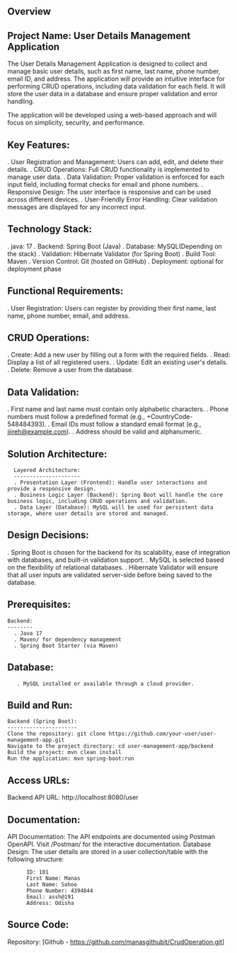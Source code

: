 Overview
--------
Project Name: User Details Management Application
-------------------------------------------------------
The User Details Management Application is designed to collect and manage basic user details, such as first name, last name, phone number, email ID, and address. 
The application will provide an intuitive interface for performing CRUD operations, including data validation for each field. 
It will store the user data in a database and ensure proper validation and error handling.

The application will be developed using a web-based approach and will focus on simplicity, security, and performance.

Key Features:
-------------
. User Registration and Management: Users can add, edit, and delete their details.
. CRUD Operations: Full CRUD functionality is implemented to manage user data.
. Data Validation: Proper validation is enforced for each input field, including format checks for email and phone numbers.
. Responsive Design: The user interface is responsive and can be used across different devices.
. User-Friendly Error Handling: Clear validation messages are displayed for any incorrect input.

Technology Stack:
-----------------
. java: 17
. Backend: Spring Boot (Java)
. Database: MySQL(Depending on the stack)
. Validation: Hibernate Validator (for Spring Boot)
. Build Tool: Maven
. Version Control: Git (hosted on GitHub)
. Deployment: optional for deployment phase

 Functional Requirements:
 -----------------------
 . User Registration: Users can register by providing their first name, last name, phone number, email, and address.

 CRUD Operations:
 ----------------
 . Create: Add a new user by filling out a form with the required fields.
 . Read: Display a list of all registered users.
 . Update: Edit an existing user's details.
 . Delete: Remove a user from the database.

 Data Validation:
 ----------------
 . First name and last name must contain only alphabetic characters.
 . Phone numbers must follow a predefined format (e.g., +CountryCode- 548484393).
 . Email IDs must follow a standard email format (e.g., jjireh@example.com).
 . Address should be valid and alphanumeric.

 Solution Architecture:
 ----------------------
      Layered Architecture:
      ---------------------
      . Presentation Layer (Frontend): Handle user interactions and provide a responsive design.
      . Business Logic Layer (Backend): Spring Boot will handle the core business logic, including CRUD operations and validation.
      . Data Layer (Database): MySQL will be used for persistent data storage, where user details are stored and managed.

Design Decisions:
-----------------
. Spring Boot is chosen for the backend for its scalability, ease of integration with databases, and built-in validation support.
. MySQL is selected based on the flexibility of relational databases.
. Hibernate Validator will ensure that all user inputs are validated server-side before being saved to the database.

Prerequisites:
--------------
    Backend:
    --------
      . Java 17
      . Maven/ for dependency management
      . Spring Boot Starter (via Maven)
   Database:
   ---------
       . MySQL installed or available through a cloud provider.

Build and Run:
--------------
    Backend (Spring Boot):
    ----------------------
    Clone the repository: git clone https://github.com/your-user/user-management-app.git
    Navigate to the project directory: cd user-management-app/backend
    Build the project: mvn clean install
    Run the application: mvn spring-boot:run

Access URLs:
-----------
Backend API URL: http://localhost:8080/user

Documentation:
--------------
API Documentation: The API endpoints are documented using Postman OpenAPI. Visit /Postman/ for the interactive documentation.
Database Design: The user details are stored in a user collection/table with the following structure:

          ID: 101
          First Name: Manas
          Last Name: Sahoo
          Phone Number: 4394844
          Email: assh@191
          Address: Odisha
          
Source Code:
-----------
Repository: [Github - https://github.com/manasgithubit/CrudOperation.git]
      

 


